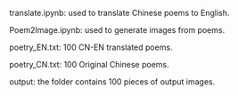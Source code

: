 translate.ipynb: used to translate Chinese poems to English.

Poem2Image.ipynb: used to generate images from poems.

poetry_EN.txt: 100 CN-EN translated poems.

poetry_CN.txt: 100 Original Chinese poems.

output: the folder contains 100 pieces of output images.
